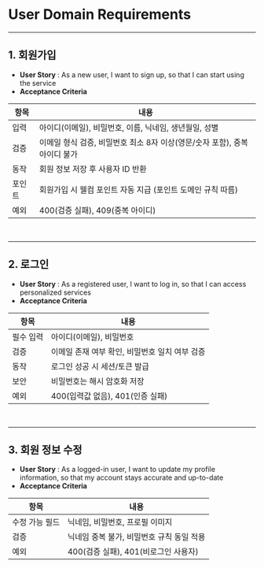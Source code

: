 # User Domain Requirements

---

## 1. 회원가입

- **User Story** : As a new user, I want to sign up, so that I can start using the service
- **Acceptance Criteria**

| **항목** | **내용** |
|------|----------|
| 입력   | 아이디(이메일), 비밀번호, 이름, 닉네임, 생년월일, 성별 |
| 검증   | 이메일 형식 검증, 비밀번호 최소 8자 이상(영문/숫자 포함), 중복 아이디 불가 |
| 동작   | 회원 정보 저장 후 사용자 ID 반환 |
| 포인트  | 회원가입 시 웰컴 포인트 자동 지급 (포인트 도메인 규칙 따름) |
| 예외   | 400(검증 실패), 409(중복 아이디) |

<br/>

---

## 2. 로그인

- **User Story** : As a registered user, I want to log in, so that I can access personalized services
- **Acceptance Criteria**

| **항목**     | **내용** |
|--------------|----------|
| 필수 입력    | 아이디(이메일), 비밀번호 |
| 검증         | 이메일 존재 여부 확인, 비밀번호 일치 여부 검증 |
| 동작         | 로그인 성공 시 세션/토큰 발급 |
| 보안         | 비밀번호는 해시 암호화 저장 |
| 예외         | 400(입력값 없음), 401(인증 실패) |

<br/>

---

## 3. 회원 정보 수정

- **User Story** : As a logged-in user, I want to update my profile information, so that my account stays accurate and up-to-date
- **Acceptance Criteria**

| **항목**     | **내용** |
|--------------|----------|
| 수정 가능 필드 | 닉네임, 비밀번호, 프로필 이미지 |
| 검증         | 닉네임 중복 불가, 비밀번호 규칙 동일 적용 |
| 예외         | 400(검증 실패), 401(비로그인 사용자) |

